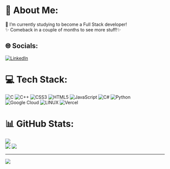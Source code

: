 # 💫 About Me:
🔭 I’m currently studying to become a Full Stack developer!<br>✨ Comeback in a couple of months to see more stuff!✨


## 🌐 Socials:
[![LinkedIn](https://img.shields.io/badge/LinkedIn-%230077B5.svg?logo=linkedin&logoColor=white)](https://linkedin.com/in/albertopantojafilho) 

# 💻 Tech Stack:
![C](https://img.shields.io/badge/c-%2300599C.svg?style=flat&logo=c&logoColor=white) ![C++](https://img.shields.io/badge/c++-%2300599C.svg?style=flat&logo=c%2B%2B&logoColor=white) ![CSS3](https://img.shields.io/badge/css3-%231572B6.svg?style=flat&logo=css3&logoColor=white) ![HTML5](https://img.shields.io/badge/html5-%23E34F26.svg?style=flat&logo=html5&logoColor=white) ![JavaScript](https://img.shields.io/badge/javascript-%23323330.svg?style=flat&logo=javascript&logoColor=%23F7DF1E) ![C#](https://img.shields.io/badge/c%23-%23239120.svg?style=flat&logo=c-sharp&logoColor=white) ![Python](https://img.shields.io/badge/python-3670A0?style=flat&logo=python&logoColor=ffdd54) ![Google Cloud](https://img.shields.io/badge/Google%20Cloud-%234285F4.svg?style=flat&logo=google-cloud&logoColor=white) ![LINUX](https://img.shields.io/badge/Linux-FCC624?style=flat&logo=linux&logoColor=black) ![Vercel](https://img.shields.io/badge/vercel-%23000000.svg?style=flat&logo=vercel&logoColor=white)

# 📊 GitHub Stats:
![](https://github-readme-stats-sigma-five.vercel.app/api?username=albertopantojafilho&theme=nightowl&hide_border=true&include_all_commits=false&count_private=false)</br>
![](https://github-readme-streak-stats.herokuapp.com/?user=albertopantojafilho&theme=nightowl&hide_border=true)
![](https://github-readme-stats-sigma-five.vercel.app/api/top-langs/?username=albertopantojafilho&theme=nightowl&hide_border=true&include_all_commits=false&count_private=false&layout=compact)


---
[![](https://visitcount.itsvg.in/api?id=albertopantojafilho&icon=2&color=12)](https://visitcount.itsvg.in)
